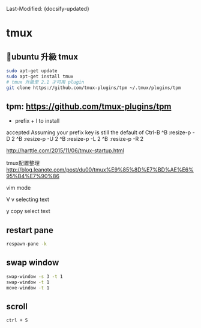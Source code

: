 Last-Modified: {docsify-updated}

# tmux

## ubuntu 升級 tmux

```sh
sudo apt-get update
sudo apt-get install tmux
# tmux 升級至 2.1 才可用 plugin
git clone https://github.com/tmux-plugins/tpm ~/.tmux/plugins/tpm
```

## tpm: <https://github.com/tmux-plugins/tpm>

- prefix + I to install

accepted Assuming your prefix key is still the default of Ctrl-B ^B :resize-p -D 2 ^B :resize-p -U 2 ^B :resize-p -L 2 ^B :resize-p -R 2

<http://harttle.com/2015/11/06/tmux-startup.html>

tmux配置整理 <http://blog.leanote.com/post/du00/tmux%E9%85%8D%E7%BD%AE%E6%95%B4%E7%90%86>

vim mode

V v selecting text

y copy select text

## restart pane

```sh
respawn-pane -k
```

## swap window

```sh
swap-window -s 3 -t 1
swap-window -t 1
move-window -t 1
```

## scroll

```
ctrl + S
```
